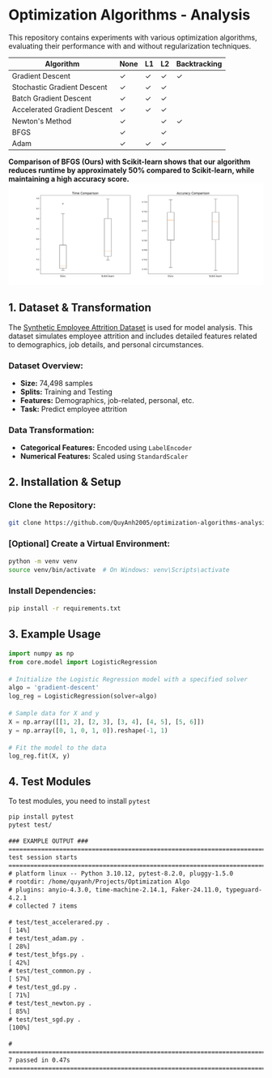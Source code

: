 # Optimization Algorithms - Analysis

This repository contains experiments with various optimization algorithms, evaluating their performance with and without regularization techniques.

| **Algorithm**                | **None** | **L1** | **L2** | **Backtracking** |
|------------------------------|---------|--------|--------|-----------------|
| Gradient Descent              | ✓       | ✓      | ✓      | ✓               |
| Stochastic Gradient Descent   | ✓       | ✓      | ✓      |                 |
| Batch Gradient Descent        | ✓       | ✓      | ✓      |                 |
| Accelerated Gradient Descent  | ✓       | ✓      | ✓      |                 |
| Newton's Method               | ✓       |        | ✓      | ✓               |
| BFGS                          | ✓       |        | ✓      |                 |
| Adam                          | ✓       | ✓      | ✓      |                 |

**Comparison of BFGS (Ours) with Scikit-learn shows that our algorithm reduces runtime by approximately 50% compared to Scikit-learn, while maintaining a high accuracy score.**
![Comparison of BFGS (Our) with Scikit-learn](./assets/comparison.png)

## 1. Dataset & Transformation

The [Synthetic Employee Attrition Dataset](https://www.kaggle.com/datasets/stealthtechnologies/employee-attrition-dataset) is used for model analysis. This dataset simulates employee attrition and includes detailed features related to demographics, job details, and personal circumstances.

### Dataset Overview:
- **Size:** 74,498 samples
- **Splits:** Training and Testing
- **Features:** Demographics, job-related, personal, etc.
- **Task:** Predict employee attrition

### Data Transformation:
- **Categorical Features:** Encoded using `LabelEncoder`
- **Numerical Features:** Scaled using `StandardScaler`

## 2. Installation & Setup

### Clone the Repository:
```bash
git clone https://github.com/QuyAnh2005/optimization-algorithms-analysis.git
```

### [Optional] Create a Virtual Environment:
```bash
python -m venv venv
source venv/bin/activate  # On Windows: venv\Scripts\activate
```

### Install Dependencies:
```bash
pip install -r requirements.txt
```

## 3. Example Usage

```python
import numpy as np
from core.model import LogisticRegression

# Initialize the Logistic Regression model with a specified solver
algo = 'gradient-descent'
log_reg = LogisticRegression(solver=algo)

# Sample data for X and y
X = np.array([[1, 2], [2, 3], [3, 4], [4, 5], [5, 6]])
y = np.array([0, 1, 0, 1, 0]).reshape(-1, 1)

# Fit the model to the data
log_reg.fit(X, y)
```
## 4. Test Modules
To test modules, you need to install `pytest`
```
pip install pytest
pytest test/

### EXAMPLE OUTPUT ###
======================================================================== test session starts =========================================================================
# platform linux -- Python 3.10.12, pytest-8.2.0, pluggy-1.5.0
# rootdir: /home/quyanh/Projects/Optimization Algo
# plugins: anyio-4.3.0, time-machine-2.14.1, Faker-24.11.0, typeguard-4.2.1
# collected 7 items                                                                                                                                                    

# test/test_accelerared.py .                                                                                                                                     [ 14%]
# test/test_adam.py .                                                                                                                                            [ 28%]
# test/test_bfgs.py .                                                                                                                                            [ 42%]
# test/test_common.py .                                                                                                                                          [ 57%]
# test/test_gd.py .                                                                                                                                              [ 71%]
# test/test_newton.py .                                                                                                                                          [ 85%]
# test/test_sgd.py .                                                                                                                                             [100%]

# ========================================================================= 7 passed in 0.47s ==========================================================================
```

